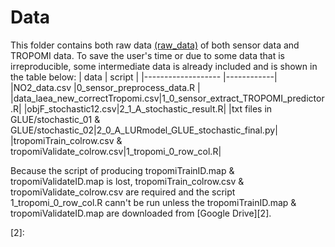 # Data
This folder contains both raw data [(raw_data)][1] of both sensor data and TROPOMI data. 
To save the user's time or due to some data that is irreproducible, some intermediate data is already included and is shown in the table below:
| data               | script       |
|------------------- |------------|
|NO2_data.csv        |0_sensor_preprocess_data.R |
|data_laea_new_correctTropomi.csv|1_0_sensor_extract_TROPOMI_predictor.R|
|objF_stochastic12.csv|2_1_A_stochastic_result.R|
|txt files in GLUE/stochastic_01 & GLUE/stochastic_02|2_0_A_LURmodel_GLUE_stochastic_final.py|
|tropomiTrain_colrow.csv & tropomiValidate_colrow.csv|1_tropomi_0_row_col.R|

Because the script of producing tropomiTrainID.map & tropomiValidateID.map is lost, tropomiTrain_colrow.csv & tropomiValidate_colrow.csv are required and the script 1_tropomi_0_row_col.R cann't be run unless the tropomiTrainID.map & tropomiValidateID.map are downloaded from [Google Drive][2].


[1]:https://github.com/co822ee/LUR_optimization/tree/master/data/raw_data
[2]: